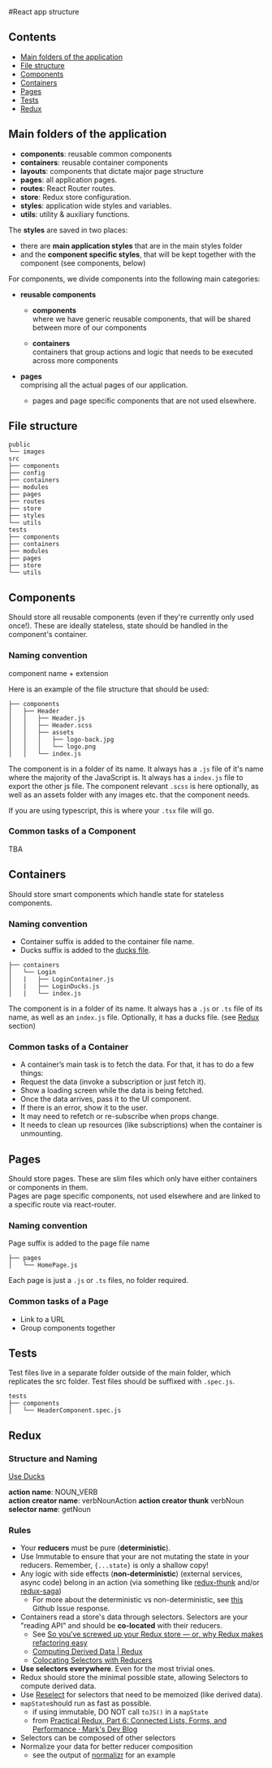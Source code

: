#React app structure
## Contents
* [Main folders of the application](#main-folders-of-the-application)
* [File structure](#file-structure)
* [Components](#components)
* [Containers](#containers)
* [Pages](#pages)
* [Tests](#tests)
* [Redux](#redux)

## Main folders of the application
* **components**: reusable common components
* **containers**: reusable container components
* **layouts**: components that dictate major page structure
* **pages**: all application pages.
* **routes**: React Router routes.
* **store**: Redux store configuration.
* **styles**: application wide styles and variables.
* **utils**: utility & auxiliary functions.  

The **styles** are saved in two places:
* there are **main application styles** that are in the main styles folder
* and the **component specific styles**, that will be kept together with the component (see components, below)

For components, we divide components into the following main categories:

* **reusable components**
	* **components**  
	where we have generic reusable components, that will be shared between more of our components

	* **containers**  
	containers that group actions and logic that needs to be executed across more components
	
* **pages**  
comprising all the actual pages of our application.

	* pages and page specific components that are not used elsewhere.

## File structure
```
public
└── images
src
├── components
├── config
├── containers
├── modules
├── pages
├── routes
├── store
├── styles
└── utils
tests
├── components
├── containers
├── modules
├── pages
├── store
└── utils
```

## Components
Should store all reusable components (even if they're currently only used once!). These are ideally stateless, state should be handled in the component's container.

### Naming convention
component name + extension

Here is an example of the file structure that should be used:

```
├── components
│   ├── Header
│   │   ├── Header.js
│   │   ├── Header.scss
│   │   ├── assets
│   │   │   ├── logo-back.jpg
│   │   │   └── logo.png
│   │   └── index.js
```

The component is in a folder of its name. It always has a `.js` file of it's name where the majority of the JavaScript is. It always has a `index.js` file to export the other js file. The component relevant `.scss` is here optionally, as well as an assets folder with any images etc. that the component needs.

If you are using typescript, this is where your `.tsx` file will go.

### Common tasks of a Component
TBA

## Containers
Should store smart components which handle state for stateless components.

### Naming convention
* Container suffix is added to the container file name.  
* Ducks suffix is added to the [ducks file](https://github.com/erikras/ducks-modular-redux).

```
├── containers
│   └── Login
│   |   ├── LoginContainer.js
│   |   ├── LoginDucks.js
│   |   └── index.js
```

The component is in a folder of its name. It always has a `.js` or `.ts` file of its name, as well as an `index.js` file. Optionally, it has a ducks file. (see [Redux](#redux) section)

### Common tasks of a Container
* A container’s main task is to fetch the data. For that, it has to do a few things:
* Request the data (invoke a subscription or just fetch it).
* Show a loading screen while the data is being fetched.
* Once the data arrives, pass it to the UI component.
* If there is an error, show it to the user.
* It may need to refetch or re-subscribe when props change.
* It needs to clean up resources (like subscriptions) when the container is unmounting.

## Pages
Should store pages. These are slim files which only have either containers or components in them.  
Pages are page specific components, not used elsewhere and are linked to a specific route via react-router. 

### Naming convention
Page suffix is added to the page file name

```
├── pages
│   └── HomePage.js
```

Each page is just a `.js` or `.ts` files, no folder required.

### Common tasks of a Page
* Link to a URL
* Group components together

## Tests
Test files live in a separate folder outside of the main folder, which replicates the src folder. Test files should be suffixed with `.spec.js`.

```
tests
├── components
│   └── HeaderComponent.spec.js
```

## Redux

### Structure and Naming

[Use Ducks](https://github.com/erikras/ducks-modular-redux)

**action name**: NOUN_VERB  
**action creator name**: verbNounAction
**action creator thunk** verbNoun
**selector name**: getNoun  

### Rules
* Your __reducers__ must be pure (__deterministic__).
* Use Immutable to ensure that your are not mutating the state in your reducers. Remember, `{...state}` is only a shallow copy!
* Any logic with side effects (__non-deterministic__) (external services, async code) belong in an action (via something like [redux-thunk](https://github.com/gaearon/redux-thunk) and/or [redux-saga](https://github.com/yelouafi/redux-saga))
  * For more about the deterministic vs non-deterministic, see [this](https://github.com/reactjs/redux/issues/1171#issuecomment-205888533) Github Issue response.
* Containers read a store's data through selectors. Selectors are your "reading API" and should be __co-located__ with their reducers.
  * See [So you’ve screwed up your Redux store — or, why Redux makes refactoring easy](https://blog.boldlisting.com/so-youve-screwed-up-your-redux-store-or-why-redux-makes-refactoring-easy-400e19606c71#.rho2ned2d)
  * [Computing Derived Data | Redux](http://redux.js.org/docs/recipes/ComputingDerivedData.html)
  * [Colocating Selectors with Reducers](https://egghead.io/lessons/javascript-redux-colocating-selectors-with-reducers)
* __Use selectors everywhere__. Even for the most trivial ones.
* Redux should store the minimal possible state, allowing Selectors to compute derived data.
* Use [Reselect](https://github.com/reactjs/reselect) for selectors that need to be memoized (like derived data).
* `mapState`should run as fast as possible.
  * if using immutable, DO NOT call `toJS()` in a `mapState`
  * from [Practical Redux, Part 6: Connected Lists, Forms, and Performance · Mark's Dev Blog](http://blog.isquaredsoftware.com/2017/01/practical-redux-part-6-connected-lists-forms-and-performance/)
* Selectors can be composed of other selectors
* Normalize your data for better reducer composition
  * see the output of [normalizr](https://github.com/paularmstrong/normalizr) for an example
